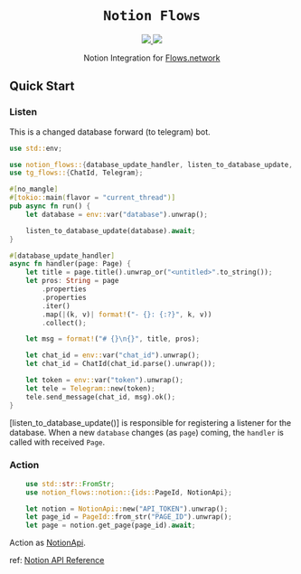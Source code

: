 <div align="center">
  <h1><code>Notion Flows</code></h1>
  <a href="https://docs.rs/notion-flows/">
    <img src="https://docs.rs/notion-flows/badge.svg">
  </a>
  <a href="https://crates.io/crates/notion-flows">
    <img src="https://img.shields.io/crates/v/notion-flows.svg">
  </a>

  Notion Integration for [Flows.network](https://flows.network)
</div>

## Quick Start

### Listen

This is a changed database forward (to telegram) bot.

```rust
use std::env;

use notion_flows::{database_update_handler, listen_to_database_update, notion::models::Page};
use tg_flows::{ChatId, Telegram};

#[no_mangle]
#[tokio::main(flavor = "current_thread")]
pub async fn run() {
    let database = env::var("database").unwrap();

    listen_to_database_update(database).await;
}

#[database_update_handler]
async fn handler(page: Page) {
    let title = page.title().unwrap_or("<untitled>".to_string());
    let pros: String = page
        .properties
        .properties
        .iter()
        .map(|(k, v)| format!("- {}: {:?}", k, v))
        .collect();

    let msg = format!("# {}\n{}", title, pros);

    let chat_id = env::var("chat_id").unwrap();
    let chat_id = ChatId(chat_id.parse().unwrap());

    let token = env::var("token").unwrap();
    let tele = Telegram::new(token);
    tele.send_message(chat_id, msg).ok();
}
```

[listen_to_database_update()] is responsible for registering a listener for the database.
When a new `database` changes (as `page`) coming, the `handler` is called with received `Page`.

### Action

```rust
    use std::str::FromStr;
    use notion_flows::notion::{ids::PageId, NotionApi};

    let notion = NotionApi::new("API_TOKEN").unwrap();
    let page_id = PageId::from_str("PAGE_ID").unwrap();
    let page = notion.get_page(page_id).await;
```

Action as [NotionApi](https://docs.rs/notion-wasi/0.5.2/notion_wasi/struct.NotionApi.html).

ref: [Notion API Reference](https://developers.notion.com/reference/intro)
